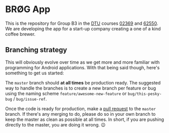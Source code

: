 # BRØG App
This is the repository for Group B3 in the [DTU](https://dtu.dk) courses [02369](https://kurser.dtu.dk/course/02369)
and [62550](https://kurser.dtu.dk/course/62550). We are developing the app for a start-up company creating
a one of a kind coffee brewer.

## Branching strategy
This will obviously evolve over time as we get more and more familiar with programming for Android applications.
With that being said though, here's something to get us started:

The `master` branch should **at all times** be production ready.
The suggested way to handle the branches is to create a new branch per feature or bug using the naming scheme `feature/awesome-new-feature`
or `bug/this-pesky-bug` / `bug/issue-ref`.

Once the code is ready for production, make a [pull request](https://docs.github.com/en/free-pro-team@latest/desktop/contributing-and-collaborating-using-github-desktop/creating-an-issue-or-pull-request#creating-a-pull-request)
to the `master` branch. If there's any merging to do, please do so in your own branch to keep the master
as clean as possible at all times. In short, if you are pushing directly to the master, you are doing it wrong. :wink:
